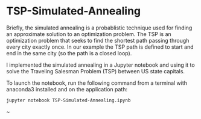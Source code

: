 # TSP-Simulated-Annealing

Briefly, the simulated annealing is a probablistic technique used for finding an approximate solution to an optimization problem. The TSP is an optimization problem that seeks to find the shortest path passing through every city exactly once. In our example the TSP path is defined to start and end in the same city (so the path is a closed loop).

I implemented the simulated annealing in a Jupyter notebook and using it to solve the Traveling Salesman Problem (TSP) between US state capitals.

To launch the notebook, run the following command from a terminal with anaconda3 installed and on the application path:

    jupyter notebook TSP-Simulated-Annealing.ipynb
~                

